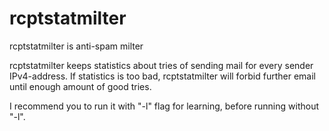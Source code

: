 rcptstatmilter
==============

rcptstatmilter is anti-spam milter

rcptstatmilter keeps statistics about tries of sending mail for every sender
IPv4-address. If statistics is too bad, rcptstatmilter will forbid further
email until enough amount of good tries.

I recommend you to run it with "-l" flag for learning, before running without
"-l".

